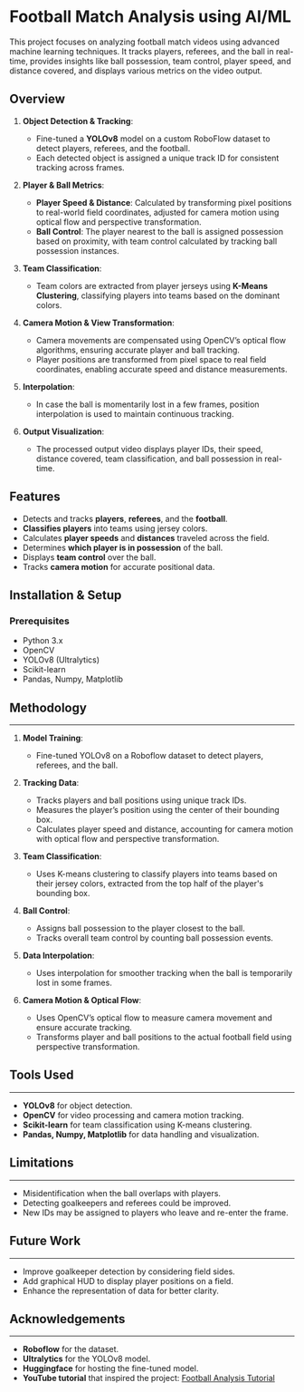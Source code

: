 ﻿# Football Match Analysis using AI/ML

This project focuses on analyzing football match videos using advanced machine learning techniques. It tracks players, referees, and the ball in real-time, provides insights like ball possession, team control, player speed, and distance covered, and displays various metrics on the video output.

## Overview

1. **Object Detection & Tracking**:
   - Fine-tuned a **YOLOv8** model on a custom RoboFlow dataset to detect players, referees, and the football.
   - Each detected object is assigned a unique track ID for consistent tracking across frames.

2. **Player & Ball Metrics**:
   - **Player Speed & Distance**: Calculated by transforming pixel positions to real-world field coordinates, adjusted for camera motion using optical flow and perspective transformation.
   - **Ball Control**: The player nearest to the ball is assigned possession based on proximity, with team control calculated by tracking ball possession instances.

3. **Team Classification**:
   - Team colors are extracted from player jerseys using **K-Means Clustering**, classifying players into teams based on the dominant colors.

4. **Camera Motion & View Transformation**:
   - Camera movements are compensated using OpenCV’s optical flow algorithms, ensuring accurate player and ball tracking.
   - Player positions are transformed from pixel space to real field coordinates, enabling accurate speed and distance measurements.

5. **Interpolation**:
   - In case the ball is momentarily lost in a few frames, position interpolation is used to maintain continuous tracking.

6. **Output Visualization**:
   - The processed output video displays player IDs, their speed, distance covered, team classification, and ball possession in real-time.

## Features
- Detects and tracks **players**, **referees**, and the **football**.
- **Classifies players** into teams using jersey colors.
- Calculates **player speeds** and **distances** traveled across the field.
- Determines **which player is in possession** of the ball.
- Displays **team control** over the ball.
- Tracks **camera motion** for accurate positional data.

## Installation & Setup

### Prerequisites
- Python 3.x
- OpenCV
- YOLOv8 (Ultralytics)
- Scikit-learn
- Pandas, Numpy, Matplotlib

## Methodology
------
1. **Model Training**:
   - Fine-tuned YOLOv8 on a Roboflow dataset to detect players, referees, and the ball.

2. **Tracking Data**:
   - Tracks players and ball positions using unique track IDs.
   - Measures the player’s position using the center of their bounding box.
   - Calculates player speed and distance, accounting for camera motion with optical flow and perspective transformation.

3. **Team Classification**:
   - Uses K-means clustering to classify players into teams based on their jersey colors, extracted from the top half of the player's bounding box.

4. **Ball Control**:
   - Assigns ball possession to the player closest to the ball.
   - Tracks overall team control by counting ball possession events.

5. **Data Interpolation**:
   - Uses interpolation for smoother tracking when the ball is temporarily lost in some frames.

6. **Camera Motion & Optical Flow**:
   - Uses OpenCV’s optical flow to measure camera movement and ensure accurate tracking.
   - Transforms player and ball positions to the actual football field using perspective transformation.

## Tools Used
------
- **YOLOv8** for object detection.
- **OpenCV** for video processing and camera motion tracking.
- **Scikit-learn** for team classification using K-means clustering.
- **Pandas, Numpy, Matplotlib** for data handling and visualization.

## Limitations
------
- Misidentification when the ball overlaps with players.
- Detecting goalkeepers and referees could be improved.
- New IDs may be assigned to players who leave and re-enter the frame.

## Future Work
------
- Improve goalkeeper detection by considering field sides.
- Add graphical HUD to display player positions on a field.
- Enhance the representation of data for better clarity.

## Acknowledgements
------
- **Roboflow** for the dataset.
- **Ultralytics** for the YOLOv8 model.
- **Huggingface** for hosting the fine-tuned model.
- **YouTube tutorial** that inspired the project: [Football Analysis Tutorial](https://www.youtube.com/watch?v=7l5UgtWfnw0)



